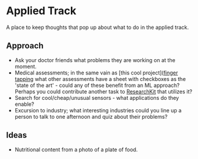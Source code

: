 # Applied Track

A place to keep thoughts that pop up about what to do in the applied track.

## Approach

- Ask your doctor friends what problems they are working on at the moment.
- Medical assessments; in the same vain as [this cool project]([finger tapping](http://machinemedicine.com/fingertapping/) what other assessments have a sheet with checkboxes as the 'state of the art' - could any of these benefit from an ML approach? Perhaps you could contribute another task to [ResearchKit](http://researchkit.org/) that utilizes it?
- Search for cool/cheap/unusual sensors - what applications do they enable?
- Excursion to industry; what interesting industries could you line up a person to talk to one afternoon and quiz about their problems?

## Ideas

- Nutritional content from a photo of a plate of food.

